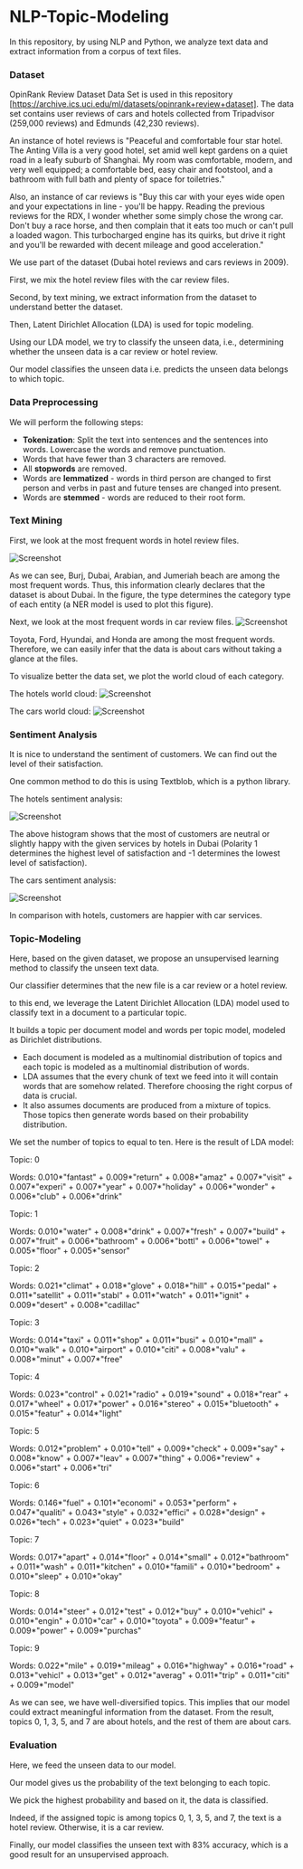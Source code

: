 # NLP-Topic-Modeling

In this repository, by using NLP and Python, we analyze text data and extract information from a corpus of text files. 


### Dataset
 
OpinRank Review Dataset Data Set is used in this repository [https://archive.ics.uci.edu/ml/datasets/opinrank+review+dataset]. The data set contains user reviews of cars and hotels collected from Tripadvisor (259,000 reviews) and Edmunds (42,230 reviews).

An instance of hotel reviews is "Peaceful and comfortable four star hotel. The Anting Villa is a very good hotel, set amid well kept gardens on a quiet road in a leafy suburb of Shanghai. My room was comfortable, modern, and very well equipped; a comfortable bed, easy chair and footstool, and a bathroom with full bath and plenty of space for toiletries."

Also, an instance of car reviews is "Buy this car with your eyes wide open and your expectations in line - you'll be happy. Reading the previous reviews for the RDX, I wonder whether some simply chose the wrong car. Don't buy a race horse, and then complain that it eats too much or can't pull a loaded wagon. This turbocharged engine has its quirks, but drive it right and you'll be rewarded with decent mileage and good acceleration."

We use part of the dataset (Dubai hotel reviews and cars reviews in 2009).

First, we mix the hotel review files with the car review files. 

Second, by text mining, we extract information from the dataset to understand better the dataset. 

Then, Latent Dirichlet Allocation (LDA) is used for topic modeling.

Using our LDA model, we try to classify the unseen data, i.e., determining whether the unseen data is a car review or hotel review. 

Our model classifies the unseen data i.e. predicts the unseen data belongs to which topic.


### Data Preprocessing 

We will perform the following steps:

* **Tokenization**: Split the text into sentences and the sentences into words. Lowercase the words and remove punctuation.
* Words that have fewer than 3 characters are removed.
* All **stopwords** are removed.
* Words are **lemmatized** - words in third person are changed to first person and verbs in past and future tenses are changed into present.
* Words are **stemmed** - words are reduced to their root form.

### Text Mining 

First, we look at the most frequent words in hotel review files. 

![Screenshot](top-frequent-hotels.png) 

As we can see, Burj, Dubai, Arabian, and Jumeriah beach are among the most frequent words. Thus, this information clearly declares that the dataset is about Dubai. In the figure, the type determines the category type of each entity (a NER model is used to plot this figure). 

Next, we look at the most frequent words in car review files. 
![Screenshot](frequent-word-cars.png) 

Toyota, Ford, Hyundai, and Honda are among the most frequent words. Therefore, we can easily infer that the data is about cars without taking a glance at the files.

To visualize better the data set, we plot the world cloud of each category. 

The hotels world cloud:
![Screenshot](world-cloud-hotels.png) 

The cars world cloud:
![Screenshot](world-cloud-cars.png) 

### Sentiment Analysis

It is nice to understand the sentiment of customers. We can find out the level of their satisfaction.

One common method to do this is using Textblob, which is a python library. 

The hotels sentiment analysis:

![Screenshot](hotels-hist.png) 

The above histogram shows that the most of customers are neutral or slightly happy with the given services by hotels in Dubai
(Polarity 1 determines the highest level of satisfaction and -1 determines the lowest level of satisfaction).

The cars sentiment analysis: 

![Screenshot](cars-hist.png) 

In comparison with hotels, customers are happier with car services. 

### Topic-Modeling

Here, based on the given dataset, we propose an unsupervised learning method to classify the unseen text data.

Our classifier determines that the new file is a car review or a hotel review. 

to this end, we leverage the Latent Dirichlet Allocation (LDA) model used to classify text in a document to a particular topic.

It builds a topic per document model and words per topic model, modeled as Dirichlet distributions. 

* Each document is modeled as a multinomial distribution of topics and each topic is modeled as a multinomial distribution of words.
* LDA assumes that the every chunk of text we feed into it will contain words that are somehow related. Therefore choosing the right corpus of data is crucial. 
* It also assumes documents are produced from a mixture of topics. Those topics then generate words based on their probability distribution. 

We set the number of topics to equal to ten. Here is the result of LDA model:

Topic: 0 

Words: 0.010*"fantast" + 0.009*"return" + 0.008*"amaz" + 0.007*"visit" + 0.007*"experi" + 0.007*"year" + 0.007*"holiday" + 0.006*"wonder" + 0.006*"club" + 0.006*"drink"


Topic: 1 

Words: 0.010*"water" + 0.008*"drink" + 0.007*"fresh" + 0.007*"build" + 0.007*"fruit" + 0.006*"bathroom" + 0.006*"bottl" + 0.006*"towel" + 0.005*"floor" + 0.005*"sensor"


Topic: 2 

Words: 0.021*"climat" + 0.018*"glove" + 0.018*"hill" + 0.015*"pedal" + 0.011*"satellit" + 0.011*"stabl" + 0.011*"watch" + 0.011*"ignit" + 0.009*"desert" + 0.008*"cadillac"


Topic: 3 

Words: 0.014*"taxi" + 0.011*"shop" + 0.011*"busi" + 0.010*"mall" + 0.010*"walk" + 0.010*"airport" + 0.010*"citi" + 0.008*"valu" + 0.008*"minut" + 0.007*"free"


Topic: 4 

Words: 0.023*"control" + 0.021*"radio" + 0.019*"sound" + 0.018*"rear" + 0.017*"wheel" + 0.017*"power" + 0.016*"stereo" + 0.015*"bluetooth" + 0.015*"featur" + 0.014*"light"


Topic: 5 

Words: 0.012*"problem" + 0.010*"tell" + 0.009*"check" + 0.009*"say" + 0.008*"know" + 0.007*"leav" + 0.007*"thing" + 0.006*"review" + 0.006*"start" + 0.006*"tri"


Topic: 6 

Words: 0.146*"fuel" + 0.101*"economi" + 0.053*"perform" + 0.047*"qualiti" + 0.043*"style" + 0.032*"effici" + 0.028*"design" + 0.026*"tech" + 0.023*"quiet" + 0.023*"build"


Topic: 7 

Words: 0.017*"apart" + 0.014*"floor" + 0.014*"small" + 0.012*"bathroom" + 0.011*"wash" + 0.011*"kitchen" + 0.010*"famili" + 0.010*"bedroom" + 0.010*"sleep" + 0.010*"okay"


Topic: 8 

Words: 0.014*"steer" + 0.012*"test" + 0.012*"buy" + 0.010*"vehicl" + 0.010*"engin" + 0.010*"car" + 0.010*"toyota" + 0.009*"featur" + 0.009*"power" + 0.009*"purchas"


Topic: 9 

Words: 0.022*"mile" + 0.019*"mileag" + 0.016*"highway" + 0.016*"road" + 0.013*"vehicl" + 0.013*"get" + 0.012*"averag" + 0.011*"trip" + 0.011*"citi" + 0.009*"model"

As we can see, we have well-diversified topics. This implies that our model could extract meaningful information from the dataset. From the result, topics 0, 1, 3, 5, and 7 are about hotels, and the rest of them are about cars. 


### Evaluation

Here, we feed the unseen data to our model. 

Our model gives us the probability of the text belonging to each topic.

We pick the highest probability and based on it, the data is classified. 

Indeed, if the assigned topic is among topics 0, 1, 3, 5, and 7, the text is a hotel review. Otherwise, it is a car review.

Finally, our model classifies the unseen text with 83% accuracy, which is a good result for an unsupervised approach.